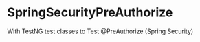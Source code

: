 SpringSecurityPreAuthorize
==========================

With TestNG test classes to Test @PreAuthorize (Spring Security)